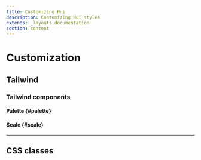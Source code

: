 ```yaml
---
title: Customizing Hui
description: Customizing Hui styles
extends: _layouts.documentation
section: content
---
```


# Customization

## Tailwind

### Tailwind components

#### Palette {#palette}
#### Scale {#scale}

---

## CSS classes